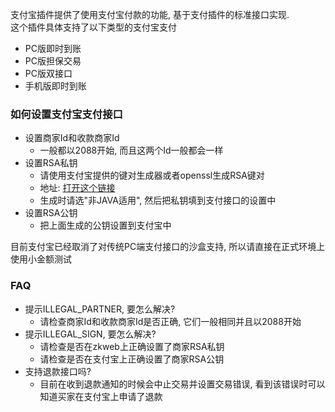 支付宝插件提供了使用支付宝付款的功能, 基于支付插件的标准接口实现.<br/>
这个插件具体支持了以下类型的支付宝支付

- PC版即时到账
- PC版担保交易
- PC版双接口
- 手机版即时到账

### 如何设置支付宝支付接口

- 设置商家Id和收款商家Id
	- 一般都以2088开始, 而且这两个Id一般都会一样
- 设置RSA私钥
	- 请使用支付宝提供的键对生成器或者openssl生成RSA键对
	- 地址: [打开这个链接](https://doc.open.alipay.com/docs/doc.htm?spm=a219a.7386797.0.0.KNNc1L&treeId=291&articleId=106097&docType=1)
	- 生成时请选"非JAVA适用", 然后把私钥填到支付接口的设置中
- 设置RSA公钥
	- 把上面生成的公钥设置到支付宝中

目前支付宝已经取消了对传统PC端支付接口的沙盒支持, 所以请直接在正式环境上使用小金额测试

### FAQ

- 提示ILLEGAL_PARTNER, 要怎么解决?
	- 请检查商家Id和收款商家Id是否正确, 它们一般相同并且以2088开始
- 提示ILLEGAL_SIGN, 要怎么解决?
	- 请检查是否在zkweb上正确设置了商家RSA私钥
	- 请检查是否在支付宝上正确设置了商家RSA公钥
- 支持退款接口吗?
	- 目前在收到退款通知的时候会中止交易并设置交易错误, 看到该错误时可以知道买家在支付宝上申请了退款
